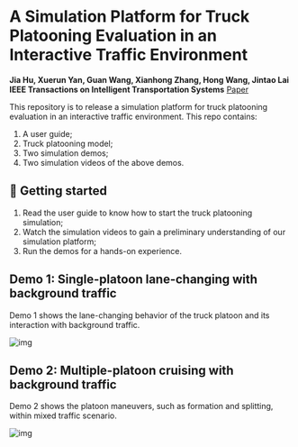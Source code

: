 # A Simulation Platform for Truck Platooning Evaluation in an Interactive Traffic Environment
**Jia Hu, Xuerun Yan, Guan Wang, Xianhong Zhang, Hong Wang, Jintao Lai**  
**IEEE Transactions on Intelligent Transportation Systems**
[Paper](https://ieeexplore.ieee.org/abstract/document/10508262)

This repository is to release a simulation platform for truck platooning evaluation in an interactive traffic environment. 
This repo contains: 
1) A user guide;
2) Truck platooning model;
3) Two simulation demos;
4) Two simulation videos of the above demos.

## 🚀 Getting started
1) Read the user guide to know how to start the truck platooning simulation;
2) Watch the simulation videos to gain a preliminary understanding of our simulation platform;
3) Run the demos for a hands-on experience.

## Demo 1: Single-platoon lane-changing with background traffic
Demo 1 shows the lane-changing behavior of the truck platoon and its interaction with background traffic.

![img](https://github.com/FrankRun/A-Simulation-Platform-for-Truck-Platooning/blob/main/Video/demo1_video%20.gif)

## Demo 2: Multiple-platoon cruising with background traffic
Demo 2 shows the platoon maneuvers, such as formation and splitting, within mixed traffic scenario.

![img](https://github.com/FrankRun/A-Simulation-Platform-for-Truck-Platooning/blob/main/Video/demo2_video.gif)

